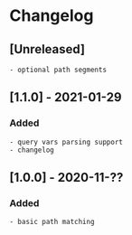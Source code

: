 # Changelog

## [Unreleased]
	- optional path segments

## [1.1.0] - 2021-01-29
### Added
	- query vars parsing support
	- changelog

## [1.0.0] - 2020-11-??
### Added
	- basic path matching
